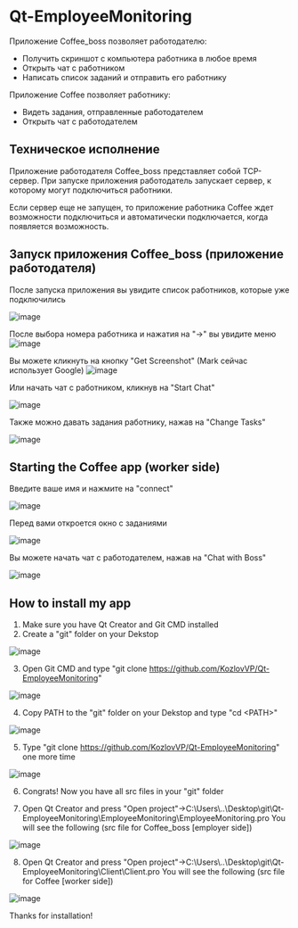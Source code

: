 # Qt-EmployeeMonitoring 
Приложение Coffee_boss позволяет работодателю:
* Получить скриншот с компьютера работника в любое время
* Открыть чат с работником
* Написать список заданий и отправить его работнику

Приложение Coffee позволяет работнику:
* Видеть задания, отправленные работодателем
* Открыть чат с работодателем

## Техническое исполнение
Приложение работодателя Coffee_boss представляет собой TCP-сервер. При запуске приложения работодатель запускает сервер, к которому могут подключиться работники. 

Если сервер еще не запущен, то приложение работника Coffee ждет возможности подключиться и автоматически
подключается, когда появляется возможность.

## Запуск приложения Coffee_boss (приложение работодателя)
После запуска приложения вы увидите список работников, которые уже подключились

![image](https://github.com/KozlovVP/Qt-EmployeeMonitoring/assets/114473389/29f30a3e-67b6-49e6-b79c-56027b4802b6)

После выбора номера работника и нажатия на "->" вы увидите меню
![image](https://github.com/KozlovVP/Qt-EmployeeMonitoring/assets/114473389/6ebc9755-e7f3-472d-8370-38266cbf88cf)

Вы можете кликнуть на кнопку "Get Screenshot" (Mark сейчас использует Google)
![image](https://github.com/KozlovVP/Qt-EmployeeMonitoring/assets/114473389/c9ea9480-9e66-46a0-a95c-ae0760420769)

Или начать чат с работником, кликнув на "Start Chat"

![image](https://github.com/KozlovVP/Qt-EmployeeMonitoring/assets/114473389/df56da1f-0829-4f12-90c4-59f0735ea4d9)

Также можно давать задания работнику, нажав на "Change Tasks"

![image](https://github.com/KozlovVP/Qt-EmployeeMonitoring/assets/114473389/e1769b3f-1913-4ce8-babb-a5ad76f3d21f)



## Starting the Coffee app (worker side)
Введите ваше имя и нажмите на "connect"

![image](https://github.com/KozlovVP/Qt-EmployeeMonitoring/assets/114473389/a6bf6281-d9df-4427-af94-60ff3933222b)

Перед вами откроется окно с заданиями

![image](https://github.com/KozlovVP/Qt-EmployeeMonitoring/assets/114473389/44ac51f9-52c2-4b37-80e1-55f2b834ed9e)

Вы можете начать чат с работодателем, нажав на "Chat with Boss" 

![image](https://github.com/KozlovVP/Qt-EmployeeMonitoring/assets/114473389/faea0153-6652-444a-a375-d70b1103416d)


## How to install my app
1) Make sure you have Qt Creator and Git CMD installed
2) Create a "git" folder on your Dekstop

![image](https://github.com/KozlovVP/Qt-EmployeeMonitoring/assets/114473389/45e6e0d7-e09b-4fd8-9c74-55246530dcb9)

3) Open Git CMD and type "git clone https://github.com/KozlovVP/Qt-EmployeeMonitoring"

![image](https://github.com/KozlovVP/Qt-EmployeeMonitoring/assets/114473389/61e41d25-c9c9-460e-aa88-9d05e867983f)

4) Copy PATH to the "git" folder on your Dekstop and type "cd \<PATH\>"

![image](https://github.com/KozlovVP/Qt-EmployeeMonitoring/assets/114473389/c53cb437-f68d-4a53-968c-b38eee295eaa)

5) Type "git clone https://github.com/KozlovVP/Qt-EmployeeMonitoring" one more time

![image](https://github.com/KozlovVP/Qt-EmployeeMonitoring/assets/114473389/791a10e3-7c2d-45fe-a63b-8081f7868549)

6) Congrats! Now you have all src files in your "git" folder

7) Open Qt Creator and press "Open project"->C:\Users\\..\Desktop\git\Qt-EmployeeMonitoring\EmployeeMonitoring\EmployeeMonitoring.pro
You will see the following (src file for Coffee_boss [employer side])

![image](https://github.com/KozlovVP/Qt-EmployeeMonitoring/assets/114473389/79183998-3185-4640-8fd7-acdd0797c405)

8) Open Qt Creator and press "Open project"->C:\Users\\..\Desktop\git\Qt-EmployeeMonitoring\Client\Client.pro
You will see the following (src file for Coffee [worker side])

![image](https://github.com/KozlovVP/Qt-EmployeeMonitoring/assets/114473389/1b12ee4c-9053-4d1b-b2cc-be8aeee18f79)

Thanks for installation!
